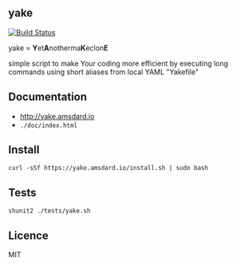 yake
---

[![Build Status](https://travis-ci.org/amsdard/yake.svg?branch=master)](https://travis-ci.org/amsdard/yake)

yake = **Y**et**A**notherma**K**eclon**E**

simple script to make Your coding more efficient by executing long commands using short aliases from local YAML 
"Yakefile"

## Documentation
* http://yake.amsdard.io 
* `./doc/index.html`

## Install
```
curl -sSf https://yake.amsdard.io/install.sh | sudo bash
```

## Tests
```
shunit2 ./tests/yake.sh
```

## Licence
MIT